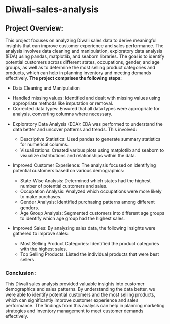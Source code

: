 # Diwali-sales-analysis
## Project Overview: 
This project focuses on analyzing Diwali sales data to derive meaningful insights that can improve customer experience and sales performance. The analysis involves data cleaning and manipulation, exploratory data analysis (EDA) using pandas, matplotlib, and seaborn libraries. The goal is to identify potential customers across different states, occupations, gender, and age groups, as well as to determine the most selling product categories and products, which can help in planning inventory and meeting demands effectively.
**The project comprises the following steps:**
* Data Cleaning and Manipulation
 - Handled missing values: Identified and dealt with missing values using appropriate methods like imputation or removal.
 - Corrected data types: Ensured that all data types were appropriate for analysis, converting columns where necessary.

* Exploratory Data Analysis (EDA): EDA was performed to understand the data better and uncover patterns and trends. This involved:
  - Descriptive Statistics: Used pandas to generate summary statistics for numerical columns.
  - Visualizations: Created various plots using matplotlib and seaborn to visualize distributions and relationships within the data.

* Improved Customer Experience: The analysis focused on identifying potential customers based on various demographics:
  - State-Wise Analysis: Determined which states had the highest number of potential customers and sales.
  - Occupation Analysis: Analyzed which occupations were more likely to make purchases.
  - Gender Analysis: Identified purchasing patterns among different genders.
  - Age Group Analysis: Segmented customers into different age groups to identify which age group had the highest sales.
* Improved Sales: By analyzing sales data, the following insights were gathered to improve sales:
  - Most Selling Product Categories: Identified the product categories with the highest sales.
  - Top Selling Products: Listed the individual products that were best sellers.
### Conclusion: 
This Diwali sales analysis provided valuable insights into customer demographics and sales patterns. By understanding the data better, we were able to identify potential customers and the most selling products, which can significantly improve customer experience and sales performance. The findings from this analysis can help in planning marketing strategies and inventory management to meet customer demands effectively.
